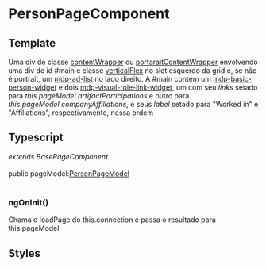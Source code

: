 # PersonPageComponent

## Template
Uma div de classe [contentWrapper](/Docs/src/Styles.md#.contentWrapper) ou [portaraitContentWrapper](/Docs/src/Styles.md#.contentWrapperPortrait) envolvendo uma div de id #main e classe [verticalFlex](/Docs/src/Styles.md#.verticalFlex) no slot esquerdo da grid e, se não é portrait, um [mdp-ad-list](/Docs/src/app/components/structure/AdList.md) no lado direito. A #main contém um [mdp-basic-person-widget](/Docs/src/app/components/widgets/BasicPersonWidget.md) e dois [mdp-visual-role-link-widget](/Docs/src/app/components/widgets/VisualRoleLinkWidget.md), um com seu *links* setado para *this.pageModel.artifactParticipations* e outro para *this.pageModel.companyAffiliations*, e seus *label* setado para "Worked in" e "Affiliations", respectivamente, nessa ordem
## Typescript
*extends BasePageComponent*<br><br>
public pageModel:[PersonPageModel](/Docs/src/app/models/pages/PersonPageModel.md)<br><br>
### ngOnInit()
Chama o loadPage do this.connection e passa o resultado para this.pageModel
## Styles